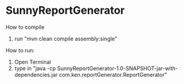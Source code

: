 # SunnyReportGenerator

How to compile
1. run "mvn clean compile assembly:single"

How to run:
1. Open Terminal
2. type in "java -cp SunnyReportGenerator-1.0-SNAPSHOT-jar-with-dependencies.jar com.ken.reportGenerator.ReportGenerator"